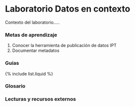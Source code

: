 

# Laboratorio Datos en contexto


Contexto del laboratorio.....


### Metas de aprendizaje

1. Conocer la herramienta de publicación de datos IPT
2. Documentar  metadatos


### Guías

{% include list.liquid %}

### Glosario

### Lecturas y recursos externos
